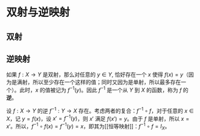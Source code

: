 # 双射与逆映射

## 双射


## 逆映射

如果 $f:X \to Y$ 是双射，那么对任意的 $y \in Y$, 恰好存在一个 $x$ 使得 $f(x) = y$（因为是满射，所以至少存在一个这样的值；同时又因为是单射，所以最多存在一个）。此时，$x$ 的值被记为 $f^{-1}(y)$。因此 $f^{-1}$ 是一个从 $Y$ 到 $X$ 的函数，称为 $f$ 的**逆**。

设 $f:X \to Y$ 的逆 $f^{-1}:Y \to X$ 存在。考虑两者的复合：$f^{-1} \circ f$，对于任意的 $x \in X$，记 $y=f(x)$，设 $x'=f^{-1}(y)$，则 $x'$ 满足 $f(x')=y$。由于 $f$ 是单射，所以 $x=x'$。所以，$f^{-1} \circ f(x)=f^{-1}(y)=x$，即其为[[恒等映射]]：$f^{-1} \circ f=I_{X}$。